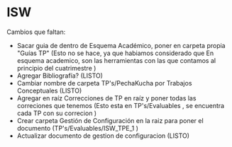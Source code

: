 ﻿# ISW

Cambios que faltan:
- Sacar guia de dentro de Esquema Académico, poner en carpeta propia "Guías TP" (Esto no se hace, ya que habiamos considerado que 
En esquema academico, son las herramientas con las que contamos al principio del cuatrimestre )
- Agregar Bibliografía? (LISTO)
- Cambiar nombre de carpeta TP's/PechaKucha por Trabajos Conceptuales (LISTO)
- Agregar en raíz Correcciones de TP en raíz y poner todas las correciones que tenemos  (Esto esta en TP's/Evaluables , se encuentra 
cada TP con su correcion )
- Crear carpeta Gestión de Configuración en la raiz para poner el documento (TP's/Evaluables/ISW_TPE_1 )
- Actualizar documento de gestion de configuracion (LISTO)
